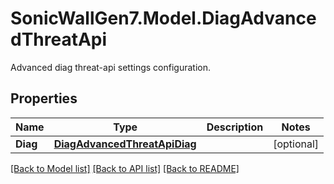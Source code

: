 # SonicWallGen7.Model.DiagAdvancedThreatApi
Advanced diag threat-api settings configuration.

## Properties

Name | Type | Description | Notes
------------ | ------------- | ------------- | -------------
**Diag** | [**DiagAdvancedThreatApiDiag**](DiagAdvancedThreatApiDiag.md) |  | [optional] 

[[Back to Model list]](../README.md#documentation-for-models) [[Back to API list]](../README.md#documentation-for-api-endpoints) [[Back to README]](../README.md)

